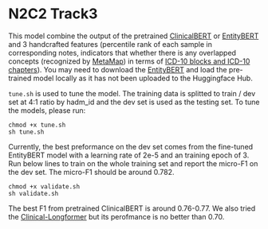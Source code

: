 # N2C2 Track3

This model combine the output of the pretrained [ClinicalBERT](https://huggingface.co/emilyalsentzer/Bio_ClinicalBERT) or [EntityBERT](https://physionet.org/content/entity-bert/1.0.1/) and 3 handcrafted features (percentile rank of each sample in corresponding notes, indicators that whether there is any overlapped concepts (recognized by [MetaMap](https://lhncbc.nlm.nih.gov/ii/tools/MetaMap.html)) in terms of [ICD-10 blocks and ICD-10 chapters](https://crvsgateway.info/Volume-1-Tabular-list~584)). You may need to download the [EntityBERT](https://physionet.org/content/entity-bert/1.0.1/) and load the pre-trained model locally as it has not been uploaded to the Huggingface Hub.

`tune.sh` is used to tune the model. The training data is splitted to train / dev set at 4:1 ratio by hadm_id and the dev set is used as the testing set. To tune the models, please run:
```
chmod +x tune.sh
sh tune.sh
```
Currently, the best preformance on the dev set comes from the fine-tuned EntityBERT model with a learning rate of 2e-5 and an training epoch of 3. Run below lines to train on the whole training set and report the micro-F1 on the dev set. The micro-F1 should be around 0.782.
```
chmod +x validate.sh
sh validate.sh
```
The best F1 from pretrained ClinicalBERT is around 0.76-0.77. We also tried the [Clinical-Longformer](https://huggingface.co/yikuan8/Clinical-Longformer) but its perofmance is no better than 0.70.
